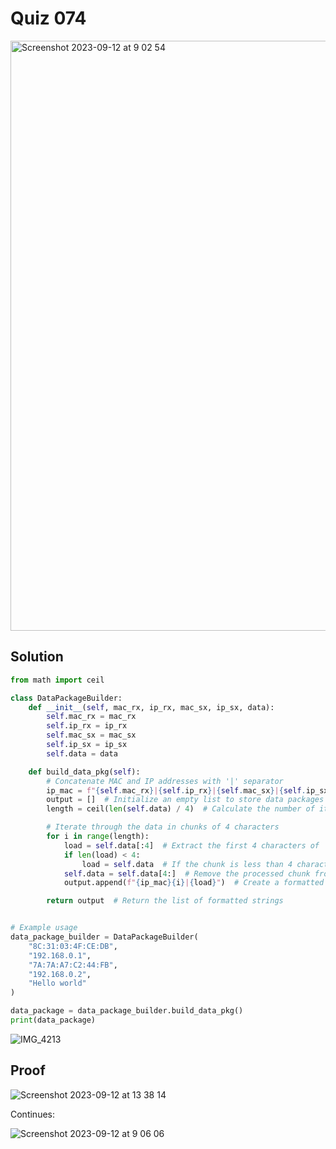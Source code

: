 # Quiz 074
<img width="944" alt="Screenshot 2023-09-12 at 9 02 54" src="https://github.com/2024sabuhiabbasov/Year_2/assets/111758436/33ad6f27-7963-438a-b11d-b5914b406877">

## Solution
```.py
from math import ceil

class DataPackageBuilder:
    def __init__(self, mac_rx, ip_rx, mac_sx, ip_sx, data):
        self.mac_rx = mac_rx
        self.ip_rx = ip_rx
        self.mac_sx = mac_sx
        self.ip_sx = ip_sx
        self.data = data

    def build_data_pkg(self):
        # Concatenate MAC and IP addresses with '|' separator
        ip_mac = f"{self.mac_rx}|{self.ip_rx}|{self.mac_sx}|{self.ip_sx}|"
        output = []  # Initialize an empty list to store data packages
        length = ceil(len(self.data) / 4)  # Calculate the number of iterations based on data length (rounding up)

        # Iterate through the data in chunks of 4 characters
        for i in range(length):
            load = self.data[:4]  # Extract the first 4 characters of 'data' or less if remaining length is < 4
            if len(load) < 4:
                load = self.data  # If the chunk is less than 4 characters, use the entire 'data'
            self.data = self.data[4:]  # Remove the processed chunk from 'data'
            output.append(f"{ip_mac}{i}|{load}")  # Create a formatted string and append it to 'output'

        return output  # Return the list of formatted strings


# Example usage
data_package_builder = DataPackageBuilder(
    "8C:31:03:4F:CE:DB",
    "192.168.0.1",
    "7A:7A:A7:C2:44:FB",
    "192.168.0.2",
    "Hello world"
)

data_package = data_package_builder.build_data_pkg()
print(data_package)
```
![IMG_4213](https://github.com/2024sabuhiabbasov/Year_2/assets/111758436/0d2c2432-1f5a-4aad-8852-8b2fc769074f)

## Proof
<img width="max" alt="Screenshot 2023-09-12 at 13 38 14" src="https://github.com/2024sabuhiabbasov/Year_2/assets/111758436/b59416db-4afc-471e-a85d-9a839592d537">

Continues:

<img width="max" alt="Screenshot 2023-09-12 at 9 06 06" src="https://github.com/2024sabuhiabbasov/Year_2/assets/111758436/8df72d67-5e7d-41b0-843b-a8b2f6058a0f">
